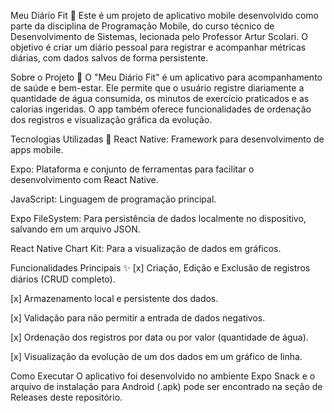 Meu Diário Fit 💪
Este é um projeto de aplicativo mobile desenvolvido como parte da disciplina de Programação Mobile, do curso técnico de Desenvolvimento de Sistemas, lecionada pelo Professor Artur Scolari. O objetivo é criar um diário pessoal para registrar e acompanhar métricas diárias, com dados salvos de forma persistente.

Sobre o Projeto 📝
O "Meu Diário Fit" é um aplicativo para acompanhamento de saúde e bem-estar. Ele permite que o usuário registre diariamente a quantidade de água consumida, os minutos de exercício praticados e as calorias ingeridas. O app também oferece funcionalidades de ordenação dos registros e visualização gráfica da evolução.

Tecnologias Utilizadas 🚀
React Native: Framework para desenvolvimento de apps mobile.

Expo: Plataforma e conjunto de ferramentas para facilitar o desenvolvimento com React Native.

JavaScript: Linguagem de programação principal.

Expo FileSystem: Para persistência de dados localmente no dispositivo, salvando em um arquivo JSON.

React Native Chart Kit: Para a visualização de dados em gráficos.

Funcionalidades Principais ✨
[x] Criação, Edição e Exclusão de registros diários (CRUD completo).

[x] Armazenamento local e persistente dos dados.

[x] Validação para não permitir a entrada de dados negativos.

[x] Ordenação dos registros por data ou por valor (quantidade de água).

[x] Visualização da evolução de um dos dados em um gráfico de linha.

Como Executar
O aplicativo foi desenvolvido no ambiente Expo Snack e o arquivo de instalação para Android (.apk) pode ser encontrado na seção de Releases deste repositório.
